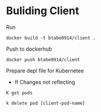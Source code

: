 # Buliding Client

Run
```
docker build -t btabe0914/client .
```

Push to dockerhub
```
docker push btabe0914/client
```

Prepare depl file for Kubernetee

- If Changes not reflecting
```
K get pods
```

```
k delete pod [client-pod-name]
```
